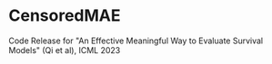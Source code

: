 # CensoredMAE
Code Release for "An Effective Meaningful Way to Evaluate Survival Models" (Qi et al), ICML 2023
